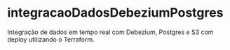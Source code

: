 # integracaoDadosDebeziumPostgres
Integração de dados em tempo real com Debezium, Postgres e S3 com deploy utilizando o Terraform.
